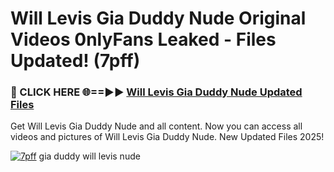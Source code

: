 # Will Levis Gia Duddy Nude Original Videos 0nlyFans Leaked - Files Updated! (7pff)

<h3>🔴 CLICK HERE 🌐==►► <a href="https://tinyurl.com/52m3yx9h" rel="nofollow">Will Levis Gia Duddy Nude Updated Files</a></h3>

Get Will Levis Gia Duddy Nude and all content. Now you can access all videos and pictures of Will Levis Gia Duddy Nude. New Updated Files 2025!

[![7pff](https://i.imgur.com/TnHtlc8.gif)](https://tinyurl.com/52m3yx9h)
gia duddy will levis nude